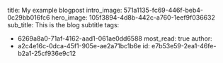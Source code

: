 title: My example blogpost
intro_image: 571a1135-fc69-446f-beb4-0c29bb016fc6
hero_image: 105f3894-4d8b-442c-a760-1eef9f036632
sub_title: This is the blog subtitle
tags:
  - 6269a8a0-71af-4162-aad1-061ae0dd6588
most_read: true
author:
  - a2c4e16c-0dca-45f1-905e-ae2a71bc1b6e
id: e7b53e59-2ea1-46fe-b2a1-25cf936e9c12
